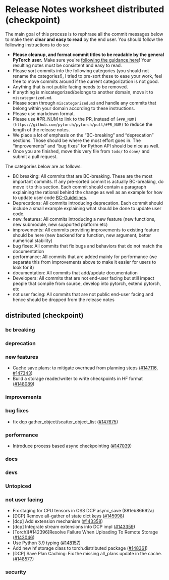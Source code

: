 
# Release Notes worksheet distributed (checkpoint)

The main goal of this process is to rephrase all the commit messages below to make them **clear and easy to read** by the end user. You should follow the following instructions to do so:

* **Please cleanup, and format commit titles to be readable by the general PyTorch user.** Make sure you're [following the guidance here](https://docs.google.com/document/d/14OmgGBr1w6gl1VO47GGGdwrIaUNr92DFhQbY_NEk8mQ/edit)! Your resulting notes must be consistent and easy to read.
* Please sort commits into the following categories (you should not rename the categories!), I tried to pre-sort these to ease your work, feel free to move commits around if the current categorization is not good.
* Anything that is not public facing needs to be removed.
* If anything is miscategorized/belongs to another domain, move it to `miscategorized.md`.
* Please scan through `miscategorized.md` and handle any commits that belong within your domain according to these instructions.
* Please use markdown format.
* Please use #PR_NUM to link to the PR, instead of `[#PR_NUM](https://github.com/pytorch/pytorch/pull/#PR_NUM)` to reduce the length of the release notes.
* We place a lot of emphasis on the “BC-breaking” and “deprecation” sections. Those should be where the most effort goes in. The “improvements” and “bug fixes” for Python API should be nice as well.
* Once you are finished, move this very file from `todo/` to `done/` and submit a pull request.

The categories below are as follows:

* BC breaking: All commits that are BC-breaking. These are the most important commits. If any pre-sorted commit is actually BC-breaking, do move it to this section. Each commit should contain a paragraph explaining the rational behind the change as well as an example for how to update user code [BC-Guidelines](https://docs.google.com/document/d/14OmgGBr1w6gl1VO47GGGdwrIaUNr92DFhQbY_NEk8mQ/edit#heading=h.a9htwgvvec1m).
* Deprecations: All commits introducing deprecation. Each commit should include a small example explaining what should be done to update user code.
* new_features: All commits introducing a new feature (new functions, new submodule, new supported platform etc)
* improvements: All commits providing improvements to existing feature should be here (new backend for a function, new argument, better numerical stability)
* bug fixes: All commits that fix bugs and behaviors that do not match the documentation
* performance: All commits that are added mainly for performance (we separate this from improvements above to make it easier for users to look for it)
* documentation: All commits that add/update documentation
* Developers: All commits that are not end-user facing but still impact people that compile from source, develop into pytorch, extend pytorch, etc
* not user facing: All commits that are not public end-user facing and hence should be dropped from the release notes

## distributed (checkpoint)
### bc breaking
### deprecation
### new features
- Cache save plans: to mitigate overhead from planning steps ([#147116](https://github.com/pytorch/pytorch/pull/147116), [#147343](https://github.com/pytorch/pytorch/pull/147343))
- Build a storage reader/writer to write checkpoints in HF format ([#148089](https://github.com/pytorch/pytorch/pull/148089))
### improvements
### bug fixes
- fix dcp gather_object/scatter_object_list ([#147675](https://github.com/pytorch/pytorch/pull/147675))
### performance
- Introduce process based async checkpointing ([#147039](https://github.com/pytorch/pytorch/pull/147039))
### docs
### devs
### Untopiced
### not user facing
- Fix staging for CPU tensors in OSS DCP async_save (881eb86692a)
- [DCP] Remove all-gather of state dict keys ([#145998](https://github.com/pytorch/pytorch/pull/145998))
- [dcp] Add extension mechanism ([#143358](https://github.com/pytorch/pytorch/pull/143358))
- [dcp] Integrate stream extensions into DCP impl ([#143359](https://github.com/pytorch/pytorch/pull/143359))
- [Torch][#142396]Resolve Failure When Uploading To Remote Storage ([#143046](https://github.com/pytorch/pytorch/pull/143046))
- Use Python 3.9 typing ([#148157](https://github.com/pytorch/pytorch/pull/148157))
- Add new hf storage class  to torch.distributed package ([#148361](https://github.com/pytorch/pytorch/pull/148361))
- [DCP] Save Plan Caching: Fix the missing all_plans update in the cache. ([#148577](https://github.com/pytorch/pytorch/pull/148577))
### security

